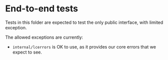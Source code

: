 # End-to-end tests

Tests in this folder are expected to test the only public interface, with limited exception.

The allowed exceptions are currently:

* `internal/lcerrors` is OK to use, as it provides our core errors that we expect to see.
